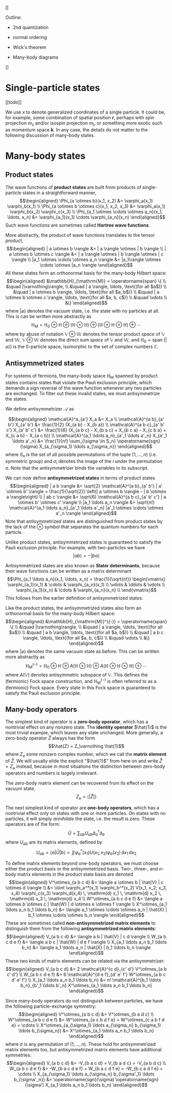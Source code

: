 [[

Outline:

- 2nd quantization

- normal ordering

- Wick's theorem

- Many-body diagrams

]]

# Single-particle states

[[todo]]

We use $x$ to denote generalized coordinates of a single particle.  It could be, for example, some combination of spatial position $\boldsymbol{r}$, perhaps with spin projection $m_s$ and/or isospin projection $m_t$, or something more exotic such as momentum space $\boldsymbol{k}$.  In any case, the details do not matter to the following discussion of many-body states.

# Many-body states

## Product states

The wave functions of **product states** are built from products of single-particle states in a straightforward manner,
$$\begin{aligned}
\Phi_{a \otimes b}(x_1, x_2) &= \varphi_a(x_1) \varphi_b(x_1) \\
\Phi_{a \otimes b \otimes c}(x_1, x_2, x_3) &= \varphi_a(x_1) \varphi_b(x_2) \varphi_c(x_3) \\
\Phi_{a_1 \otimes \cdots \otimes a_n}(x_1, \ldots, x_n) &= \varphi_{a_1}(x_1) \cdots \varphi_{a_n}(x_n)
\end{aligned}$$
Such wave functions are sometimes called **Hartree wave functions**.

More abstractly, the product of wave functions translates to the tensor product,
$$\begin{aligned}
| a \otimes b \rangle &= | a \rangle \otimes | b \rangle \\
| a \otimes b \otimes c \rangle &= | a \rangle \otimes | b \rangle \otimes | c \rangle \\
|a_1 \otimes \cdots \otimes a_n \rangle &= |a_1\rangle \otimes \cdots \otimes |a_n \rangle
\end{aligned}$$
All these states form an orthonormal basis for the many-body Hilbert space:
$$\begin{aligned}
&\mathbb{H}_{\mathrm{M}} = \operatorname{span} \{ \\
&\quad |\varnothing\rangle, \\
&\quad | a \rangle, \ldots, \text{(for all $a$)} \\
&\quad | a \otimes b \rangle, \ldots, \text{(for all $a, b$)} \\
&\quad | a \otimes b \otimes c \rangle, \ldots, \text{(for all $a, b, c$)} \\
&\quad \vdots \\
&\}
\end{aligned}$$
where $|\varnothing\rangle$ denotes the vacuum state, i.e. the state with no particles at all.  This is can be written more abstractly as
$$\mathbb{H}_{\mathrm{M}} = \mathbb{H}_0 \oplus \mathbb{H} \oplus (\mathbb{H} \otimes \mathbb{H}) \oplus (\mathbb{H} \otimes \mathbb{H} \otimes \mathbb{H}) \oplus \cdots$$
where by abuse of notation $\mathbb{V} \otimes \mathbb{W}$ denotes the tensor product *space* of $\mathbb{V}$ and $\mathbb{W}$, $\mathbb{V} \oplus \mathbb{W}$ denotes the direct sum *space* of $\mathbb{V}$ and $\mathbb{W}$, and $\mathbb{H}_0 = \operatorname{span}\{|\varnothing\rangle\}$ is the 0-particle space, isomorphic to the set of complex numbers $\mathbb{C}$.

## Antisymmetrized states

For systems of fermions, the many-body space $\mathbb{H}_{\mathrm{M}}$ spanned by product states contains states that violate the Pauli exclusion principle, which demands a sign reversal of the wave function whenever any two particles are exchanged.  To filter out these invalid states, we must antisymmetrize the states.

We define antisymmetrizer $\mathcal{A}$ as

$$\begin{aligned}
\mathcal{A}^a_{a'} X_a &= X_a \\
\mathcal{A}^{a b}_{a' b'} X_{a' b'} &= \frac{1}{2} (X_{a b} - X_{b a}) \\
\mathcal{A}^{a b c}_{a' b' c'} X_{a' b' c'} &= \frac{1}{6} (X_{a b c} - X_{b a c} + X_{b c a} - X_{c b a} + X_{c a b} - X_{a c b}) \\
\mathcal{A}^{a_1 \ldots a_n}_{a'_1 \ldots a'_n} X_{a'_1 \ldots a'_n} &= \frac{1}{n!} \sum_{\sigma \in S_n} \operatorname{sgn}(\sigma) X_{a_{\sigma_1} \ldots a_{\sigma_n}}
\end{aligned}$$
where $S_n$ is the set of all possible permutations of the tuple $(1, \ldots, n)$ (i.e. symmetric group) and $\sigma_i$ denotes the image of the $i$ under the permutation $\sigma$.  Note that the antisymmetrizer binds the variables in its subscript.

We can now define **antisymmetrized states** in terms of product states
$$\begin{aligned}
| a b \rangle &= \sqrt{2} \mathcal{A}^{a b}_{a' b'} | a' \otimes b' \rangle = \frac{1}{\sqrt{2}} \left(| a \otimes b \rangle - | b \otimes a \rangle\right) \\
| ab c \rangle &= \sqrt{6} \mathcal{A}^{a b c}_{a' b' c'} | a \otimes b' \otimes c' \rangle \\
|a_1 \ldots a_n \rangle &= \sqrt{n!} \mathcal{A}^{a_1 \ldots a_n}_{a'_1 \ldots a'_n} |a'_1 \otimes \cdots \otimes a'_n \rangle
\end{aligned}$$
Note that antisymmetrized states are distinguished from product states by the lack of the $\otimes$ symbol that separates the quantum numbers for each particle.

Unlike product states, antisymmetrized states is guaranteed to satisfy the Pauli exclusion principle.  For example, with two-particles we have
$$| a b \rangle = - | b a \rangle$$

Antisymmetrized states are also known as **Slater determinants**, because their wave functions can be written as a matrix determinant
$$\Phi_{a_1 \ldots a_n}(x_1, \ldots, x_n) =
  \frac{1}{\sqrt{n!}}
  \begin{vmatrix}
    \varphi_{a_1}(x_1) & \cdots & \varphi_{a_n}(x_1) \\
    \vdots & \ddots & \vdots \\
    \varphi_{a_1}(x_n) & \cdots & \varphi_{a_n}(x_n) \\
  \end{vmatrix}$$
This follows from the earlier definition of antisymmetrized states.

Like the product states, the antisymmetrized states also form an orthonormal basis for the many-body Hilbert space:
$$\begin{aligned}
&\mathbb{H}_{\mathrm{M}}^{(-)} = \operatorname{span} \{ \\
&\quad |\varnothing\rangle, \\
&\quad | a \rangle, \ldots, \text{(for all $a$)} \\
&\quad | a b \rangle, \ldots, \text{(for all $a, b$)} \\
&\quad | a b c \rangle, \ldots, \text{(for all $a, b, c$)} \\
&\quad \vdots \\
&\}
\end{aligned}$$
where $|\varnothing\rangle$ denotes the same vacuum state as before.  This can be written more abstractly as
$$\mathbb{H}_{\mathrm{M}}^{(-)} = \mathbb{H}_0 \oplus \mathbb{H} \oplus A(\mathbb{H} \otimes \mathbb{H}) \oplus A(\mathbb{H} \otimes \mathbb{H} \otimes \mathbb{H}) \oplus \cdots$$
where $A(\mathbb{V})$ denotes antisymmetric subspace of $\mathbb{V}$.  This defines the (fermionic) Fock space construction, and $\mathbb{H}_{\mathrm{M}}^{(-)}$ is often referred to as a (fermionic) Fock space.  Every state in this Fock space is guaranteed to satisfy the Pauli exclusion principle.

## Many-body operators

The simplest kind of operator is a **zero-body operator**, which has a nontrivial effect on any nonzero state.  The **identity operator** $\hat{1}$ is the most trivial example, which leaves any state unchanged.  More generally, a zero-body operator $\hat{Z}$ always has the form
$$\hat{Z} = Z_\varnothing \hat{1}$$
where $Z_\varnothing$ some nonzero complex number, which we call the **matrix element** of $\hat{Z}$.
We will usually elide the explicit "$\hat{1}$" from here on and write $\hat{Z} = Z_\varnothing$ instead, because in most situations the distinction between zero-body operators and numbers is largely irrelevant.

The zero-body matrix element can be recovered from its effect on the vacuum state,
$$Z_\varnothing = \langle  | \hat{Z} | \rangle$$

The next simplest kind of operator are **one-body operators**, which has a nontrivial effect only on states with one or more particles.  On states with no particles, it will simply *annihilate* the state, i.e. the result is zero.  These operators are of the form:
$$\hat{U} = \sum_{a b} U_{a b} \hat{a}_a^\dagger \hat{a}_b$$
where $U_{a b}$ are its matrix elements, defined by
$$U_{a b} = \langle a | \hat{U} | b \rangle = \iint \varphi_a^*(x_1) U(x_1; x_2) \varphi_b(x_2) \, \mathrm{d} x_1 \, \mathrm{d} x_2$$

To define matrix elements beyond one-body operators, we must choose either the product basis or the antisymmetrized basis.  Two-, three-, and $n$-body matrix elements in the product state basis are denoted
$$\begin{aligned}
V^\otimes_{a b c d} &= \langle a \otimes b | \hat{V} | c \otimes d \rangle \\
&= \iiiint \varphi_a^*(x_1) \varphi_b^*(x_2) V(x_1, x_2; x_3, x_4) \varphi_c(x_3) \varphi_d(x_4) \, \mathrm{d} x_1 \, \mathrm{d} x_2 \, \mathrm{d} x_3 \, \mathrm{d} x_4 \\
W^\otimes_{a b c d e f} &= \langle a \otimes b \otimes c | \hat{W} | d \otimes e \otimes f \rangle \\
X^\otimes_{a_1 \ldots a_n b_1 \ldots b_n} &= \langle a_1 \otimes \cdots \otimes a_n | \hat{X} | b_1 \otimes \cdots \otimes b_n \rangle
\end{aligned}$$
These are sometimes called **non-antisymmetrized matrix elements** to distinguish them from the following **antisymmetrized matrix elements**:
$$\begin{aligned}
V_{a b c d} &= \langle a b | \hat{V} | c d \rangle \\
W_{a b c d e f} &= \langle a b c | \hat{W} | d e f \rangle \\
X_{a_1 \ldots a_n b_1 \ldots b_n} &= \langle a_1 \ldots a_n | \hat{X} | b_1 \ldots b_n \rangle
\end{aligned}$$
These two kinds of matrix elements can be related via the antisymmetrizer:
$$\begin{aligned}
V_{a b c d} &= 2 \mathcal{A}^{c d}_{c' d'} V^\otimes_{a b c' d'} \\
W_{a b c d e f} &= 6 \mathcal{A}^{d e f}_{d' e' f'}  W^\otimes_{a b c d' e' f'} \\
X_{a_1 \ldots a_n b_1 \ldots b_n} &= n! \mathcal{A}^{b_1 \ldots b_n}_{b'_1 \ldots b'_n}  X^\otimes_{a_1 \ldots a_n b_1 \ldots b_n}
\end{aligned}$$

Since many-body operators do not distinguish between particles, we have the following particle-exchange symmetry:
$$\begin{aligned}
V^\otimes_{a b c d} &= V^\otimes_{b a d c} \\
W^\otimes_{a b c d e f} &= W^\otimes_{a c b d f e} = W^\otimes_{c a b f d e} = \cdots \\
X^\otimes_{a_{\sigma_1} \ldots a_{\sigma_n} b_{\sigma_1} \ldots b_{\sigma_n}} &= X^\otimes_{a_1 \ldots a_n b_1 \ldots b_n}
\end{aligned}$$
where $\sigma$ is any permutation of $(1, \ldots, n)$.  These hold for antisymmetrized matrix elements too, but antisymmetrized matrix elements have additional symmetries:
$$\begin{aligned}
V_{a b c d} &= -V_{b a c d}  = V_{b a d c} = -V_{a b d c} \\
W_{a b c d e f} &= -W_{b a c d e f} = W_{b a c d f e} = -W_{b c a d f e} = \cdots \\
X_{a_{\sigma_1} \ldots a_{\sigma_n} b_{\sigma'_1} \ldots b_{\sigma'_n}} &= \operatorname{sgn}(\sigma) \operatorname{sgn}(\sigma') X_{a_1 \ldots a_n b_1 \ldots b_n}
\end{aligned}$$
